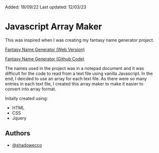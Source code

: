 Added: 18/09/22
Last updated: 12/03/23

# Javascript Array Maker

This was inspired when I was creating my fantasy name generator project.

[Fantasy Name Generator (Web Version)](https://shadowecco.github.io/projects/web/fantasy-name-generator-web/index.html)

[Fantasy Name Generator (Github Code)](https://github.com/shadowecco/shadowecco.github.io/tree/main/projects/web/fantasy-name-generator-web)

The names used in the project was in a notepad document and it was difficult for the code to read from a text file using vanilla Javascript. In the end, I deicded to use an array for each text file. As there were so many entries in each text file, I created this array maker to make it easier to convert into array format.

Initally created using:

- HTML
- CSS
- Jquery


## Authors

- [@shadowecco](https://www.github.com/shadowecco)